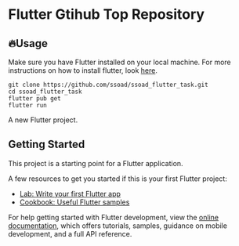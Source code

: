 # Flutter Gtihub Top Repository


## 🔥Usage

Make sure you have Flutter installed on your local machine. For more instructions on how to install flutter, look [here](https://flutter.io/docs/get-started/install).
```
git clone https://github.com/ssoad/ssoad_flutter_task.git
cd ssoad_flutter_task
flutter pub get
flutter run
```
A new Flutter project.

## Getting Started

This project is a starting point for a Flutter application.

A few resources to get you started if this is your first Flutter project:

- [Lab: Write your first Flutter app](https://docs.flutter.dev/get-started/codelab)
- [Cookbook: Useful Flutter samples](https://docs.flutter.dev/cookbook)

For help getting started with Flutter development, view the
[online documentation](https://docs.flutter.dev/), which offers tutorials,
samples, guidance on mobile development, and a full API reference.
